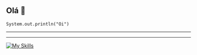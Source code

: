## Olá 👋

<code>System.out.println("Oi")</code>
 <hr>
 <hr>
 
 [![My Skills](https://skillicons.dev/icons?i=java,spring,postgresql,mysql,docker)](https://skillicons.dev)
